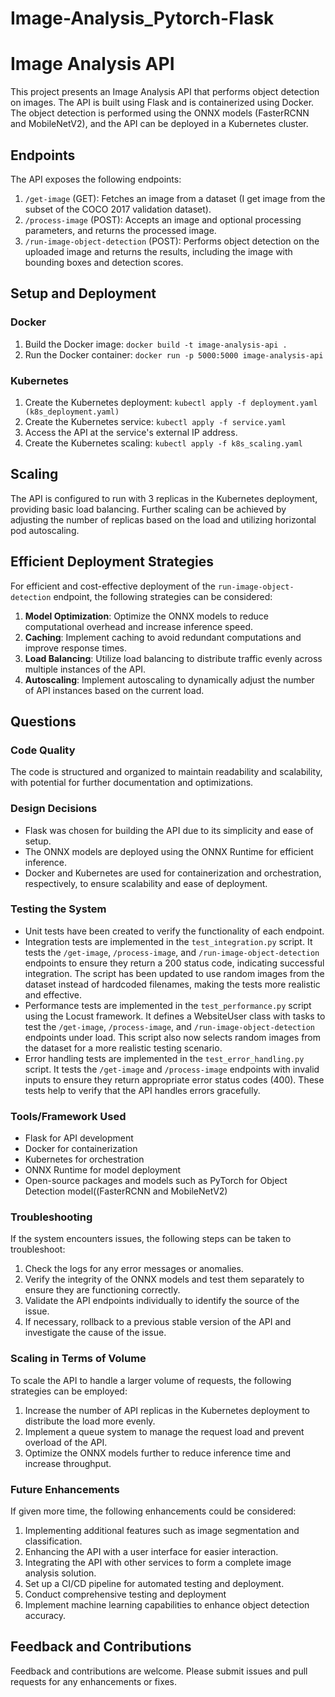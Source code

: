 # Image-Analysis_Pytorch-Flask

# Image Analysis API

This project presents an Image Analysis API that performs object detection on images. The API is built using Flask and is containerized using Docker. The object detection is performed using the ONNX models (FasterRCNN and MobileNetV2), and the API can be deployed in a Kubernetes cluster.

## Endpoints

The API exposes the following endpoints:

1. `/get-image` (GET): Fetches an image from a dataset (I get image from the subset of the COCO 2017 validation dataset).
2. `/process-image` (POST): Accepts an image and optional processing parameters, and returns the processed image.
3. `/run-image-object-detection` (POST): Performs object detection on the uploaded image and returns the results, including the image with bounding boxes and detection scores.

## Setup and Deployment

### Docker

1. Build the Docker image: `docker build -t image-analysis-api .`
2. Run the Docker container: `docker run -p 5000:5000 image-analysis-api`

### Kubernetes

1. Create the Kubernetes deployment: `kubectl apply -f deployment.yaml (k8s_deployment.yaml)`
2. Create the Kubernetes service: `kubectl apply -f service.yaml`
3. Access the API at the service's external IP address.
4. Create the Kubernetes scaling: `kubectl apply -f k8s_scaling.yaml` 

## Scaling

The API is configured to run with 3 replicas in the Kubernetes deployment, providing basic load balancing. Further scaling can be achieved by adjusting the number of replicas based on the load and utilizing horizontal pod autoscaling.

## Efficient Deployment Strategies

For efficient and cost-effective deployment of the `run-image-object-detection` endpoint, the following strategies can be considered:

1. **Model Optimization**: Optimize the ONNX models to reduce computational overhead and increase inference speed.
2. **Caching**: Implement caching to avoid redundant computations and improve response times.
3. **Load Balancing**: Utilize load balancing to distribute traffic evenly across multiple instances of the API.
4. **Autoscaling**: Implement autoscaling to dynamically adjust the number of API instances based on the current load.


## Questions

### Code Quality

The code is structured and organized to maintain readability and scalability, with potential for further documentation and optimizations.

### Design Decisions

- Flask was chosen for building the API due to its simplicity and ease of setup.
- The ONNX models are deployed using the ONNX Runtime for efficient inference.
- Docker and Kubernetes are used for containerization and orchestration, respectively, to ensure scalability and ease of deployment.

### Testing the System

- Unit tests have been created to verify the functionality of each endpoint.
- Integration tests are implemented in the `test_integration.py` script. It tests the `/get-image`, `/process-image`, and `/run-image-object-detection` endpoints to ensure they return a 200 status code, indicating successful integration. The script has been updated to use random images from the dataset instead of hardcoded filenames, making the tests more realistic and effective.
- Performance tests are implemented in the `test_performance.py` script using the Locust framework. It defines a WebsiteUser class with tasks to test the `/get-image`, `/process-image`, and `/run-image-object-detection` endpoints under load. This script also now selects random images from the dataset for a more realistic testing scenario.
- Error handling tests are implemented in the `test_error_handling.py` script. It tests the `/get-image` and `/process-image` endpoints with invalid inputs to ensure they return appropriate error status codes (400). These tests help to verify that the API handles errors gracefully.

  
### Tools/Framework Used

- Flask for API development
- Docker for containerization
- Kubernetes for orchestration
- ONNX Runtime for model deployment
- Open-source packages and models such as PyTorch for Object Detection model((FasterRCNN and MobileNetV2)


### Troubleshooting

If the system encounters issues, the following steps can be taken to troubleshoot:

1. Check the logs for any error messages or anomalies.
2. Verify the integrity of the ONNX models and test them separately to ensure they are functioning correctly.
3. Validate the API endpoints individually to identify the source of the issue.
4. If necessary, rollback to a previous stable version of the API and investigate the cause of the issue.

### Scaling in Terms of Volume

To scale the API to handle a larger volume of requests, the following strategies can be employed:

1. Increase the number of API replicas in the Kubernetes deployment to distribute the load more evenly.
2. Implement a queue system to manage the request load and prevent overload of the API.
3. Optimize the ONNX models further to reduce inference time and increase throughput.

### Future Enhancements

If given more time, the following enhancements could be considered:

1. Implementing additional features such as image segmentation and classification.
2. Enhancing the API with a user interface for easier interaction.
3. Integrating the API with other services to form a complete image analysis solution.
4. Set up a CI/CD pipeline for automated testing and deployment.
5. Conduct comprehensive testing and deployment
6. Implement machine learning capabilities to enhance object detection accuracy.

## Feedback and Contributions

Feedback and contributions are welcome. Please submit issues and pull requests for any enhancements or fixes.

